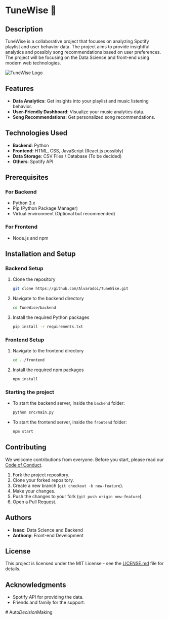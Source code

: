 # TuneWise :musical_note:

## Description
TuneWise is a collaborative project that focuses on analyzing Spotify playlist and user behavior data. The project aims to provide insightful analytics and possibly song recommendations based on user preferences. The project will be focusing on the Data Science and front-end using modern web technologies.

![TuneWise Logo](./assets/logo.png) <!--- Project logo to include here -->

## Features
- **Data Analytics**: Get insights into your playlist and music listening behavior.
- **User-Friendly Dashboard**: Visualize your music analytics data.
- **Song Recommendations**: Get personalized song recommendations.

## Technologies Used
- **Backend**: Python
- **Frontend**: HTML, CSS, JavaScript (React.js possibly)
- **Data Storage**: CSV Files / Database (To be decided)
- **Others**: Spotify API

## Prerequisites
### For Backend
- Python 3.x
- Pip (Python Package Manager)
- Virtual environment (Optional but recommended)

### For Frontend
- Node.js and npm

## Installation and Setup

### Backend Setup
1. Clone the repository
    ```bash
    git clone https://github.com/Alvaradoi/TuneWise.git
    ```
2. Navigate to the backend directory
    ```bash
    cd TuneWise/backend
    ```
3. Install the required Python packages
    ```bash
    pip install -r requirements.txt
    ```

### Frontend Setup
1. Navigate to the frontend directory
    ```bash
    cd ../frontend
    ```
2. Install the required npm packages
    ```bash
    npm install
    ```

### Starting the project
- To start the backend server, inside the `backend` folder:
    ```bash
    python src/main.py
    ```
- To start the frontend server, inside the `frontend` folder:
    ```bash
    npm start
    ```

## Contributing
We welcome contributions from everyone. Before you start, please read our [Code of Conduct](CODE_OF_CONDUCT.md). 

1. Fork the project repository.
2. Clone your forked repository.
3. Create a new branch (`git checkout -b new-feature`).
4. Make your changes.
5. Push the changes to your fork (`git push origin new-feature`).
6. Open a Pull Request.

## Authors
- **Isaac**: Data Science and Backend
- **Anthony**: Front-end Development

## License
This project is licensed under the MIT License - see the [LICENSE.md](./LICENSE.md) file for details.

## Acknowledgments
- Spotify API for providing the data.
- Friends and family for the support.

#   A u t o _ D e c i s i o n _ M a k i n g  
 